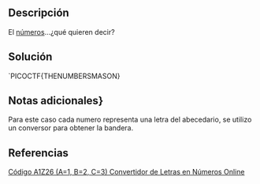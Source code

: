 ## Descripción
El [números](https://jupiter.challenges.picoctf.org/static/f209a32253affb6f547a585649ba4fda/the_numbers.png)...¿qué quieren decir?

## Solución
`PICOCTF{THENUMBERSMASON}

## Notas adicionales}
Para este caso cada numero representa una letra del abecedario, se utilizo un conversor para obtener la bandera.

## Referencias
[Código A1Z26 (A=1, B=2, C=3) Convertidor de Letras en Números Online](https://www.dcode.fr/rango-alfabetico)
